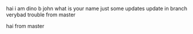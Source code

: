 hai i am dino b john
what is your name
just some updates
update in branch verybad
trouble from master

hai from master